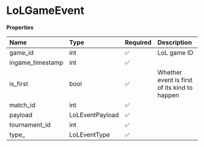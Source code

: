 # LoLGameEvent

**Properties**

| Name             | Type            | Required | Description                                  |
| :--------------- | :-------------- | :------- | :------------------------------------------- |
| game_id          | int             | ✅       | LoL game ID                                  |
| ingame_timestamp | int             | ✅       |                                              |
| is_first         | bool            | ✅       | Whether event is first of its kind to happen |
| match_id         | int             | ✅       |                                              |
| payload          | LoLEventPayload | ✅       |                                              |
| tournament_id    | int             | ✅       |                                              |
| type\_           | LoLEventType    | ✅       |                                              |
